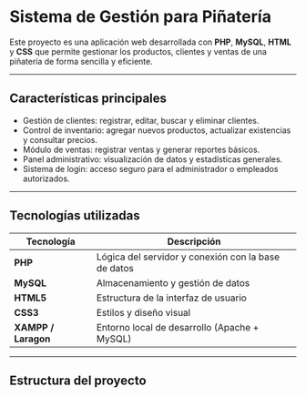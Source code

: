 # Sistema de Gestión para Piñatería

Este proyecto es una aplicación web desarrollada con **PHP**, **MySQL**, **HTML** y **CSS** que permite gestionar los productos, clientes y ventas de una piñatería de forma sencilla y eficiente.

---

## Características principales

- Gestión de clientes: registrar, editar, buscar y eliminar clientes.  
- Control de inventario: agregar nuevos productos, actualizar existencias y consultar precios.  
- Módulo de ventas: registrar ventas y generar reportes básicos.  
- Panel administrativo: visualización de datos y estadísticas generales.  
- Sistema de login: acceso seguro para el administrador o empleados autorizados.

---

## Tecnologías utilizadas

| Tecnología | Descripción |
|-------------|-------------|
| **PHP** | Lógica del servidor y conexión con la base de datos |
| **MySQL** | Almacenamiento y gestión de datos |
| **HTML5** | Estructura de la interfaz de usuario |
| **CSS3** | Estilos y diseño visual |
| **XAMPP / Laragon** | Entorno local de desarrollo (Apache + MySQL) |

---

## Estructura del proyecto

